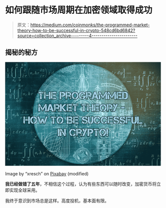 # 如何跟随市场周期在加密领域取得成功

> 原文：<https://medium.com/coinmonks/the-programmed-market-theory-how-to-be-successful-in-crypto-548cd6bd6842?source=collection_archive---------4----------------------->

## 揭秘的秘方

![](img/f11c0ae7853a1b09170eaaaacc2e5dcd.png)

Image by “xresch” on [Pixabay](https://pixabay.com/illustrations/blueprint-engineering-technology-6944719/) (modified)

**我已经做错了五年**，不相信这个过程，认为有些东西可以随时改变，加密货币将立即实现全球采用。

我终于意识到市场总是这样。高度投机，基本面有限。